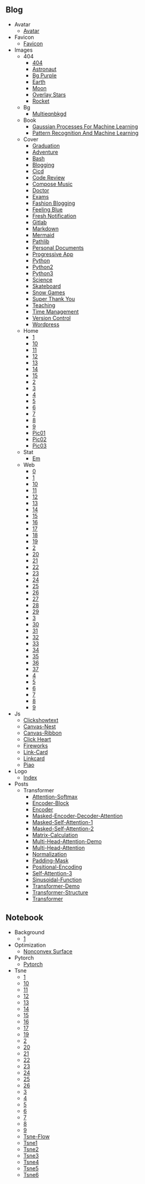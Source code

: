 
## Blog
  * Avatar
    * [Avatar](https://cdn.jsdelivr.net/gh/zclab/CDN/blog/avatar/avatar.png)
  * Favicon
    * [Favicon](https://cdn.jsdelivr.net/gh/zclab/CDN/blog/favicon/favicon.ico)
  * Images
    * 404
      * [404](https://cdn.jsdelivr.net/gh/zclab/CDN/blog/images/404/404.svg)
      * [Astronaut](https://cdn.jsdelivr.net/gh/zclab/CDN/blog/images/404/astronaut.svg)
      * [Bg Purple](https://cdn.jsdelivr.net/gh/zclab/CDN/blog/images/404/bg_purple.png)
      * [Earth](https://cdn.jsdelivr.net/gh/zclab/CDN/blog/images/404/earth.svg)
      * [Moon](https://cdn.jsdelivr.net/gh/zclab/CDN/blog/images/404/moon.svg)
      * [Overlay Stars](https://cdn.jsdelivr.net/gh/zclab/CDN/blog/images/404/overlay_stars.svg)
      * [Rocket](https://cdn.jsdelivr.net/gh/zclab/CDN/blog/images/404/rocket.svg)
    * Bg
      * [Multieqnbkgd](https://cdn.jsdelivr.net/gh/zclab/CDN/blog/images/bg/multieqnbkgd.png)
    * Book
      * [Gaussian Processes For Machine Learning](https://cdn.jsdelivr.net/gh/zclab/CDN/blog/images/book/gaussian_processes_for_machine_learning.png)
      * [Pattern Recognition And Machine Learning](https://cdn.jsdelivr.net/gh/zclab/CDN/blog/images/book/pattern_recognition_and_machine_learning.jpg)
    * Cover
      * [Graduation](https://cdn.jsdelivr.net/gh/zclab/CDN/blog/images/cover/Graduation.svg)
      * [Adventure](https://cdn.jsdelivr.net/gh/zclab/CDN/blog/images/cover/adventure.svg)
      * [Bash](https://cdn.jsdelivr.net/gh/zclab/CDN/blog/images/cover/bash.jpg)
      * [Blogging](https://cdn.jsdelivr.net/gh/zclab/CDN/blog/images/cover/blogging.svg)
      * [Cicd](https://cdn.jsdelivr.net/gh/zclab/CDN/blog/images/cover/cicd.jpg)
      * [Code Review](https://cdn.jsdelivr.net/gh/zclab/CDN/blog/images/cover/code_review.svg)
      * [Compose Music](https://cdn.jsdelivr.net/gh/zclab/CDN/blog/images/cover/compose%20music.svg)
      * [Doctor](https://cdn.jsdelivr.net/gh/zclab/CDN/blog/images/cover/doctor.svg)
      * [Exams](https://cdn.jsdelivr.net/gh/zclab/CDN/blog/images/cover/exams.svg)
      * [Fashion Blogging](https://cdn.jsdelivr.net/gh/zclab/CDN/blog/images/cover/fashion_blogging.svg)
      * [Feeling Blue](https://cdn.jsdelivr.net/gh/zclab/CDN/blog/images/cover/feeling%20blue.svg)
      * [Fresh Notification](https://cdn.jsdelivr.net/gh/zclab/CDN/blog/images/cover/fresh_notification.svg)
      * [Gitlab](https://cdn.jsdelivr.net/gh/zclab/CDN/blog/images/cover/gitlab.png)
      * [Markdown](https://cdn.jsdelivr.net/gh/zclab/CDN/blog/images/cover/markdown.jpg)
      * [Mermaid](https://cdn.jsdelivr.net/gh/zclab/CDN/blog/images/cover/mermaid.png)
      * [Pathlib](https://cdn.jsdelivr.net/gh/zclab/CDN/blog/images/cover/pathlib.png)
      * [Personal Documents](https://cdn.jsdelivr.net/gh/zclab/CDN/blog/images/cover/personal_documents.svg)
      * [Progressive App](https://cdn.jsdelivr.net/gh/zclab/CDN/blog/images/cover/progressive_app.svg)
      * [Python](https://cdn.jsdelivr.net/gh/zclab/CDN/blog/images/cover/python.jpg)
      * [Python2](https://cdn.jsdelivr.net/gh/zclab/CDN/blog/images/cover/python2.jpg)
      * [Python3](https://cdn.jsdelivr.net/gh/zclab/CDN/blog/images/cover/python3.jpg)
      * [Science](https://cdn.jsdelivr.net/gh/zclab/CDN/blog/images/cover/science.svg)
      * [Skateboard](https://cdn.jsdelivr.net/gh/zclab/CDN/blog/images/cover/skateboard.svg)
      * [Snow Games](https://cdn.jsdelivr.net/gh/zclab/CDN/blog/images/cover/snow_games.svg)
      * [Super Thank You](https://cdn.jsdelivr.net/gh/zclab/CDN/blog/images/cover/super_thank_you.svg)
      * [Teaching](https://cdn.jsdelivr.net/gh/zclab/CDN/blog/images/cover/teaching.svg)
      * [Time Management](https://cdn.jsdelivr.net/gh/zclab/CDN/blog/images/cover/time_management.svg)
      * [Version Control](https://cdn.jsdelivr.net/gh/zclab/CDN/blog/images/cover/version%20control.svg)
      * [Wordpress](https://cdn.jsdelivr.net/gh/zclab/CDN/blog/images/cover/wordpress.svg)
    * Home
      * [1](https://cdn.jsdelivr.net/gh/zclab/CDN/blog/images/home/1.jpg)
      * [10](https://cdn.jsdelivr.net/gh/zclab/CDN/blog/images/home/10.jpg)
      * [11](https://cdn.jsdelivr.net/gh/zclab/CDN/blog/images/home/11.jpg)
      * [12](https://cdn.jsdelivr.net/gh/zclab/CDN/blog/images/home/12.jpg)
      * [13](https://cdn.jsdelivr.net/gh/zclab/CDN/blog/images/home/13.jpg)
      * [14](https://cdn.jsdelivr.net/gh/zclab/CDN/blog/images/home/14.jpg)
      * [15](https://cdn.jsdelivr.net/gh/zclab/CDN/blog/images/home/15.jpg)
      * [2](https://cdn.jsdelivr.net/gh/zclab/CDN/blog/images/home/2.jpg)
      * [3](https://cdn.jsdelivr.net/gh/zclab/CDN/blog/images/home/3.jpg)
      * [4](https://cdn.jsdelivr.net/gh/zclab/CDN/blog/images/home/4.jpg)
      * [5](https://cdn.jsdelivr.net/gh/zclab/CDN/blog/images/home/5.jpg)
      * [6](https://cdn.jsdelivr.net/gh/zclab/CDN/blog/images/home/6.jpg)
      * [7](https://cdn.jsdelivr.net/gh/zclab/CDN/blog/images/home/7.jpg)
      * [8](https://cdn.jsdelivr.net/gh/zclab/CDN/blog/images/home/8.jpg)
      * [9](https://cdn.jsdelivr.net/gh/zclab/CDN/blog/images/home/9.jpg)
      * [Pic01](https://cdn.jsdelivr.net/gh/zclab/CDN/blog/images/home/pic01.jpg)
      * [Pic02](https://cdn.jsdelivr.net/gh/zclab/CDN/blog/images/home/pic02.jpg)
      * [Pic03](https://cdn.jsdelivr.net/gh/zclab/CDN/blog/images/home/pic03.jpg)
    * Stat
      * [Em](https://cdn.jsdelivr.net/gh/zclab/CDN/blog/images/stat/em.jpg)
    * Web
      * [0](https://cdn.jsdelivr.net/gh/zclab/CDN/blog/images/web/0.jpg)
      * [1](https://cdn.jsdelivr.net/gh/zclab/CDN/blog/images/web/1.jpg)
      * [10](https://cdn.jsdelivr.net/gh/zclab/CDN/blog/images/web/10.jpg)
      * [11](https://cdn.jsdelivr.net/gh/zclab/CDN/blog/images/web/11.jpg)
      * [12](https://cdn.jsdelivr.net/gh/zclab/CDN/blog/images/web/12.jpg)
      * [13](https://cdn.jsdelivr.net/gh/zclab/CDN/blog/images/web/13.jpg)
      * [14](https://cdn.jsdelivr.net/gh/zclab/CDN/blog/images/web/14.jpg)
      * [15](https://cdn.jsdelivr.net/gh/zclab/CDN/blog/images/web/15.jpg)
      * [16](https://cdn.jsdelivr.net/gh/zclab/CDN/blog/images/web/16.jpg)
      * [17](https://cdn.jsdelivr.net/gh/zclab/CDN/blog/images/web/17.jpg)
      * [18](https://cdn.jsdelivr.net/gh/zclab/CDN/blog/images/web/18.jpg)
      * [19](https://cdn.jsdelivr.net/gh/zclab/CDN/blog/images/web/19.jpg)
      * [2](https://cdn.jsdelivr.net/gh/zclab/CDN/blog/images/web/2.jpg)
      * [20](https://cdn.jsdelivr.net/gh/zclab/CDN/blog/images/web/20.jpg)
      * [21](https://cdn.jsdelivr.net/gh/zclab/CDN/blog/images/web/21.jpg)
      * [22](https://cdn.jsdelivr.net/gh/zclab/CDN/blog/images/web/22.jpg)
      * [23](https://cdn.jsdelivr.net/gh/zclab/CDN/blog/images/web/23.jpg)
      * [24](https://cdn.jsdelivr.net/gh/zclab/CDN/blog/images/web/24.jpg)
      * [25](https://cdn.jsdelivr.net/gh/zclab/CDN/blog/images/web/25.jpg)
      * [26](https://cdn.jsdelivr.net/gh/zclab/CDN/blog/images/web/26.jpg)
      * [27](https://cdn.jsdelivr.net/gh/zclab/CDN/blog/images/web/27.jpg)
      * [28](https://cdn.jsdelivr.net/gh/zclab/CDN/blog/images/web/28.jpg)
      * [29](https://cdn.jsdelivr.net/gh/zclab/CDN/blog/images/web/29.jpg)
      * [3](https://cdn.jsdelivr.net/gh/zclab/CDN/blog/images/web/3.jpg)
      * [30](https://cdn.jsdelivr.net/gh/zclab/CDN/blog/images/web/30.jpg)
      * [31](https://cdn.jsdelivr.net/gh/zclab/CDN/blog/images/web/31.jpg)
      * [32](https://cdn.jsdelivr.net/gh/zclab/CDN/blog/images/web/32.jpg)
      * [33](https://cdn.jsdelivr.net/gh/zclab/CDN/blog/images/web/33.jpg)
      * [34](https://cdn.jsdelivr.net/gh/zclab/CDN/blog/images/web/34.jpg)
      * [35](https://cdn.jsdelivr.net/gh/zclab/CDN/blog/images/web/35.jpg)
      * [36](https://cdn.jsdelivr.net/gh/zclab/CDN/blog/images/web/36.jpg)
      * [37](https://cdn.jsdelivr.net/gh/zclab/CDN/blog/images/web/37.jpg)
      * [4](https://cdn.jsdelivr.net/gh/zclab/CDN/blog/images/web/4.jpg)
      * [5](https://cdn.jsdelivr.net/gh/zclab/CDN/blog/images/web/5.jpg)
      * [6](https://cdn.jsdelivr.net/gh/zclab/CDN/blog/images/web/6.jpg)
      * [7](https://cdn.jsdelivr.net/gh/zclab/CDN/blog/images/web/7.jpg)
      * [8](https://cdn.jsdelivr.net/gh/zclab/CDN/blog/images/web/8.jpg)
      * [9](https://cdn.jsdelivr.net/gh/zclab/CDN/blog/images/web/9.jpg)
  * Js
    * [Clickshowtext](https://cdn.jsdelivr.net/gh/zclab/CDN/blog/js/ClickShowText.js)
    * [Canvas-Nest](https://cdn.jsdelivr.net/gh/zclab/CDN/blog/js/canvas-nest.js)
    * [Canvas-Ribbon](https://cdn.jsdelivr.net/gh/zclab/CDN/blog/js/canvas-ribbon.js)
    * [Click Heart](https://cdn.jsdelivr.net/gh/zclab/CDN/blog/js/click_heart.js)
    * [Fireworks](https://cdn.jsdelivr.net/gh/zclab/CDN/blog/js/fireworks.js)
    * [Link-Card](https://cdn.jsdelivr.net/gh/zclab/CDN/blog/js/link-card.js)
    * [Linkcard](https://cdn.jsdelivr.net/gh/zclab/CDN/blog/js/linkcard.js)
    * [Piao](https://cdn.jsdelivr.net/gh/zclab/CDN/blog/js/piao.js)
  * Logo
    * [Index](https://cdn.jsdelivr.net/gh/zclab/CDN/blog/logo/index.svg)
  * Posts
    * Transformer
      * [Attention-Softmax](https://cdn.jsdelivr.net/gh/zclab/CDN/blog/posts/transformer/attention-softmax.png)
      * [Encoder-Block](https://cdn.jsdelivr.net/gh/zclab/CDN/blog/posts/transformer/encoder-block.png)
      * [Encoder](https://cdn.jsdelivr.net/gh/zclab/CDN/blog/posts/transformer/encoder.png)
      * [Masked-Encoder-Decoder-Attention](https://cdn.jsdelivr.net/gh/zclab/CDN/blog/posts/transformer/masked-encoder-decoder-attention.png)
      * [Masked-Self-Attention-1](https://cdn.jsdelivr.net/gh/zclab/CDN/blog/posts/transformer/masked-self-attention-1.png)
      * [Masked-Self-Attention-2](https://cdn.jsdelivr.net/gh/zclab/CDN/blog/posts/transformer/masked-self-attention-2.png)
      * [Matrix-Calculation](https://cdn.jsdelivr.net/gh/zclab/CDN/blog/posts/transformer/matrix-calculation.png)
      * [Multi-Head-Attention-Demo](https://cdn.jsdelivr.net/gh/zclab/CDN/blog/posts/transformer/multi-head-attention-demo.png)
      * [Multi-Head-Attention](https://cdn.jsdelivr.net/gh/zclab/CDN/blog/posts/transformer/multi-head-attention.png)
      * [Normalization](https://cdn.jsdelivr.net/gh/zclab/CDN/blog/posts/transformer/normalization.png)
      * [Padding-Mask](https://cdn.jsdelivr.net/gh/zclab/CDN/blog/posts/transformer/padding-mask.png)
      * [Positional-Encoding](https://cdn.jsdelivr.net/gh/zclab/CDN/blog/posts/transformer/positional-encoding.png)
      * [Self-Attention-3](https://cdn.jsdelivr.net/gh/zclab/CDN/blog/posts/transformer/self-attention-3.png)
      * [Sinusoidal-Function](https://cdn.jsdelivr.net/gh/zclab/CDN/blog/posts/transformer/sinusoidal-function.png)
      * [Transformer-Demo](https://cdn.jsdelivr.net/gh/zclab/CDN/blog/posts/transformer/transformer-demo.png)
      * [Transformer-Structure](https://cdn.jsdelivr.net/gh/zclab/CDN/blog/posts/transformer/transformer-structure.png)
      * [Transformer](https://cdn.jsdelivr.net/gh/zclab/CDN/blog/posts/transformer/transformer.png)

## Notebook
  * Background
    * [1](https://cdn.jsdelivr.net/gh/zclab/CDN/notebook/background/1.png)
  * Optimization
    * [Nonconvex Surface](https://cdn.jsdelivr.net/gh/zclab/CDN/notebook/optimization/nonconvex_surface.png)
  * Pytorch
    * [Pytorch](https://cdn.jsdelivr.net/gh/zclab/CDN/notebook/pytorch/pytorch.png)
  * Tsne
    * [1](https://cdn.jsdelivr.net/gh/zclab/CDN/notebook/tSNE/1.png)
    * [10](https://cdn.jsdelivr.net/gh/zclab/CDN/notebook/tSNE/10.png)
    * [11](https://cdn.jsdelivr.net/gh/zclab/CDN/notebook/tSNE/11.png)
    * [12](https://cdn.jsdelivr.net/gh/zclab/CDN/notebook/tSNE/12.png)
    * [13](https://cdn.jsdelivr.net/gh/zclab/CDN/notebook/tSNE/13.png)
    * [14](https://cdn.jsdelivr.net/gh/zclab/CDN/notebook/tSNE/14.png)
    * [15](https://cdn.jsdelivr.net/gh/zclab/CDN/notebook/tSNE/15.png)
    * [16](https://cdn.jsdelivr.net/gh/zclab/CDN/notebook/tSNE/16.png)
    * [17](https://cdn.jsdelivr.net/gh/zclab/CDN/notebook/tSNE/17.png)
    * [19](https://cdn.jsdelivr.net/gh/zclab/CDN/notebook/tSNE/19.png)
    * [2](https://cdn.jsdelivr.net/gh/zclab/CDN/notebook/tSNE/2.png)
    * [20](https://cdn.jsdelivr.net/gh/zclab/CDN/notebook/tSNE/20.png)
    * [21](https://cdn.jsdelivr.net/gh/zclab/CDN/notebook/tSNE/21.png)
    * [22](https://cdn.jsdelivr.net/gh/zclab/CDN/notebook/tSNE/22.png)
    * [23](https://cdn.jsdelivr.net/gh/zclab/CDN/notebook/tSNE/23.png)
    * [24](https://cdn.jsdelivr.net/gh/zclab/CDN/notebook/tSNE/24.png)
    * [25](https://cdn.jsdelivr.net/gh/zclab/CDN/notebook/tSNE/25.png)
    * [26](https://cdn.jsdelivr.net/gh/zclab/CDN/notebook/tSNE/26.png)
    * [3](https://cdn.jsdelivr.net/gh/zclab/CDN/notebook/tSNE/3.png)
    * [4](https://cdn.jsdelivr.net/gh/zclab/CDN/notebook/tSNE/4.png)
    * [5](https://cdn.jsdelivr.net/gh/zclab/CDN/notebook/tSNE/5.png)
    * [6](https://cdn.jsdelivr.net/gh/zclab/CDN/notebook/tSNE/6.png)
    * [7](https://cdn.jsdelivr.net/gh/zclab/CDN/notebook/tSNE/7.png)
    * [8](https://cdn.jsdelivr.net/gh/zclab/CDN/notebook/tSNE/8.png)
    * [9](https://cdn.jsdelivr.net/gh/zclab/CDN/notebook/tSNE/9.png)
    * [Tsne-Flow](https://cdn.jsdelivr.net/gh/zclab/CDN/notebook/tSNE/tsne-flow.png)
    * [Tsne1](https://cdn.jsdelivr.net/gh/zclab/CDN/notebook/tSNE/tsne1.png)
    * [Tsne2](https://cdn.jsdelivr.net/gh/zclab/CDN/notebook/tSNE/tsne2.png)
    * [Tsne3](https://cdn.jsdelivr.net/gh/zclab/CDN/notebook/tSNE/tsne3.png)
    * [Tsne4](https://cdn.jsdelivr.net/gh/zclab/CDN/notebook/tSNE/tsne4.png)
    * [Tsne5](https://cdn.jsdelivr.net/gh/zclab/CDN/notebook/tSNE/tsne5.png)
    * [Tsne6](https://cdn.jsdelivr.net/gh/zclab/CDN/notebook/tSNE/tsne6.png)
